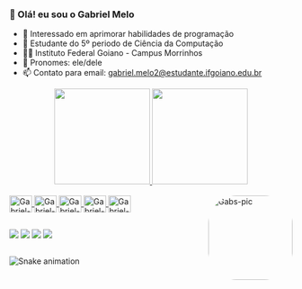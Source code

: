 ### 👋 Olá! eu sou o Gabriel Melo 
- 👀 Interessado em aprimorar habilidades de programação
- 🌱 Estudante do 5º periodo de Ciência da Computação
- 👨‍🎓 Instituto Federal Goiano - Campus Morrinhos
- 🤗 Pronomes: ele/dele
- 📫 Contato para email: gabriel.melo2@estudante.ifgoiano.edu.br


<div align="center">
  <a href="https://github.com/gabrielvmsf">
  <img height="170em" src="https://github-readme-stats.vercel.app/api?username=gabrielvmsf&show_icons=true&theme=synthwave&include_all_commits=true&count_private=true"/>
  <img height="170em" src="https://github-readme-stats.vercel.app/api/top-langs/?username=gabrielvmsf&layout=compact&langs_count=7&theme=synthwave"/>
</div>
  

<div style="display: inline_block"><br>
  <img align="center" alt="Gabriel-Java" height="30" width="40" src="https://cdn.jsdelivr.net/gh/devicons/devicon/icons/java/java-original.svg">
  <img align="center" alt="Gabriel-Python" height="30" width="40" src="https://cdn.jsdelivr.net/gh/devicons/devicon/icons/python/python-original.svg">
  <img align="center" alt="Gabriel-Unity" height="30" width="40" src="https://cdn.jsdelivr.net/gh/devicons/devicon/icons/unity/unity-original.svg">
  <img align="center" alt="Gabriel-C" height="30" width="40" src="https://cdn.jsdelivr.net/gh/devicons/devicon/icons/c/c-original.svg">
  <img align="center" alt="Gabriel-Cpp" height="30" width="40" src="https://cdn.jsdelivr.net/gh/devicons/devicon/icons/cplusplus/cplusplus-original.svg">

  <img align="right" alt="Gabs-pic" height="150" style="border-radius:50px;" src="https://cdn.discordapp.com/attachments/883513173808914474/975421343686356992/download20220500123206.png">
</div>
  
  ##
  
  <div> 
  <a href="https://www.instagram.com/gabrielvmsf_/" target="_blank"><img src="https://img.shields.io/badge/-Instagram-%23E4405F?style=for-the-badge&logo=instagram&logoColor=white" target="_blank"></a>
  <a href="https://discord.com/users/255763639829659651" target="_blank"><img src="https://img.shields.io/badge/Discord-7289DA?style=for-the-badge&logo=discord&logoColor=white" target="_blank"></a> 
  <a href = "mailto:gabriel.melo2@estudante.ifgoiano.edu.br"><img src="https://img.shields.io/badge/-Gmail-%23333?style=for-the-badge&logo=gmail&logoColor=white" target="_blank"></a>
  <a href="https://www.linkedin.com/in/gabriel-melo-995a38239/" target="_blank"><img src="https://img.shields.io/badge/-LinkedIn-%230077B5?style=for-the-badge&logo=linkedin&logoColor=white" target="_blank"></a> 
 
  ##
    
  ![Snake animation](https://github.com/gabrielvmsf/gabrielvmsf/blob/output/github-contribution-grid-snake.svg)
 
  </div>
 

<!---
gabrielvmsf/gabrielvmsf is a ✨ special ✨ repository because its `README.md` (this file) appears on your GitHub profile.
You can click the Preview link to take a look at your changes.
--->
